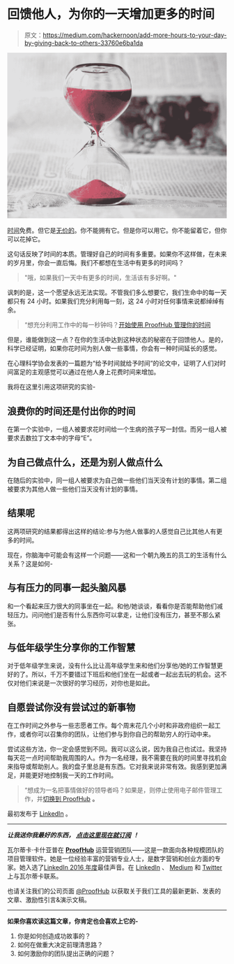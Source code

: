 # 回馈他人，为你的一天增加更多的时间

> 原文：<https://medium.com/hackernoon/add-more-hours-to-your-day-by-giving-back-to-others-33760e6ba1da>

![](img/a89ce89132fb5ee15fd6090beefbc3ac.png)

[时间](https://hackernoon.com/tagged/time)免费。但它是[无价的](https://hackernoon.com/tagged/priceless)。你不能拥有它。但是你可以用它。你不能留着它，但你可以花掉它。

这句话反映了时间的本质。管理好自己的时间有多重要。如果你不这样做，在未来的岁月里，你会一直后悔。我们不都想在生活中有更多的时间吗？

> "哦，如果我们一天中有更多的时间，生活该有多好啊。"

讽刺的是，这一个愿望永远无法实现。不管我们多么想要它，我们生命中的每一天都只有 24 小时。如果我们充分利用每一刻，这 24 小时对任何事情来说都绰绰有余。

> “想充分利用工作中的每一秒钟吗？[开始使用 ProofHub 管理你的时间](https://www.proofhub.com/?utm_source=Medium.com&utm_medium=Referral&utm_campaign=Leadership&utm_term=CTA&utm_content=Add%20more%20hours%20to%20your%20day%20by%20giving%20back%20to%C2%A0others)

但是，谁能做到这一点？在你的生活中达到这种状态的秘密在于回馈他人。是的，科学已经证明，如果你花时间为别人做一些事情，你会有一种时间延长的感觉。

在心理科学协会发表的一篇题为“给予时间就给予时间”的论文中，证明了人们对时间富足的主观感觉可以通过在他人身上花费时间来增加。

我将在这里引用这项研究的实验-

## 浪费你的时间还是付出你的时间

在第一个实验中，一组人被要求花时间给一个生病的孩子写一封信。而另一组人被要求去数拉丁文本中的字母“E”。

## 为自己做点什么，还是为别人做点什么

在随后的实验中，同一组人被要求为自己做一些他们当天没有计划的事情。第二组被要求为其他人做一些他们当天没有计划的事情。

## 结果呢

这两项研究的结果都得出这样的结论:参与为他人做事的人感觉自己比其他人有更多的时间。

现在，你脑海中可能会有这样一个问题——这和一个朝九晚五的员工的生活有什么关系？这是如何-

## 与有压力的同事一起头脑风暴

和一个看起来压力很大的同事坐在一起。和他/她谈谈，看看你是否能帮助他们减轻压力。问问他们是否有什么东西你可以拿走，让他们没有压力，甚至不那么紧张。

## 与低年级学生分享你的工作智慧

对于低年级学生来说，没有什么比让高年级学生来和他们分享他/她的工作智慧更好的了。所以，千万不要错过下班后和他们坐在一起或者一起出去玩的机会。这不仅对他们来说是一次很好的学习经历，对你也是如此。

## 自愿尝试你没有尝试过的新事物

在工作时间之外参与一些志愿者工作。每个周末花几个小时和非政府组织一起工作，或者你可以召集你的团队，让他们参与到你自己的帮助穷人的行动中来。

尝试这些方法，你一定会感觉到不同。我可以这么说，因为我自己也试过。我坚持每天花一点时间帮助我周围的人。作为一名经理，我不需要在我的时间里寻找机会来指导或帮助别人。我的盘子里总是有东西。它对我来说非常有效。我感到更加满足，并能更好地控制我一天的工作时间。

> “想成为一名把事情做好的领导者吗？如果是，则停止使用电子邮件管理工作，并[切换到 ProofHub](https://www.proofhub.com/?utm_source=Medium.com&utm_medium=Referral&utm_campaign=Leadership&utm_term=CTA&utm_content=Add%20more%20hours%20to%20your%20day%20by%20giving%20back%20to%C2%A0others) **。**

最初发布于 [LinkedIn](https://www.linkedin.com/pulse/add-more-hours-your-day-giving-back-others-vartika-kashyap/) 。

**** * * * * ****

***让我送你我最好的东西，*** [***点击这里现在就订阅***](https://www.proofhub.com/articles) ***！***

瓦尔蒂卡·卡什亚普在 [**ProofHub**](https://www.proofhub.com/?utm_source=Medium.com&utm_medium=Referral&utm_campaign=Leadership&utm_term=AB&utm_content=Add%20more%20hours%20to%20your%20day%20by%20giving%20back%20to%C2%A0others) 运营营销团队——这是一款面向各种规模团队的项目管理软件。她是一位经验丰富的营销专业人士，是数字营销和创业方面的专家。她入选了[LinkedIn 2016 年度](http://www.linkedin.com/pulse/linkedin-top-voices-2016-15-must-know-writers-india-ramya-venugopal?published=t)最佳声音。在 [LinkedIn](http://www.linkedin.com/in/vartika-kashyap-30653245) 、 [Medium](/@kashyapvartika) 和 [Twitter](http://twitter.com/kashyapvartika) 上与瓦尔蒂卡联系。

也请关注我们的公司页面 [@ProofHub](https://plus.google.com/b/108914464885286332891/+proofhub) 以获取关于我们工具的最新更新、发表的文章、激励性引言&演示文稿。

*** * * * * * * * * ***

**如果你喜欢读这篇文章，你肯定也会喜欢上它的-**

1.  你是如何创造成功故事的？
2.  如何在做重大决定前理清思路？
3.  如何激励你的团队提出正确的问题？
